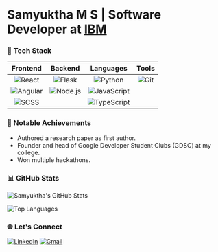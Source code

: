 # **Samyuktha M S** | Software Developer at [IBM](https://www.ibm.com) 

### 🔧 **Tech Stack**

| **Frontend** | **Backend** | **Languages** | **Tools** |
|:------------:|:-----------:|:-------------:|:---------:|
| ![React](https://img.shields.io/badge/-React-61DAFB?style=flat-square&logo=react&logoColor=white) | ![Flask](https://img.shields.io/badge/-Flask-000000?style=flat-square&logo=flask&logoColor=white) | ![Python](https://img.shields.io/badge/-Python-3776AB?style=flat-square&logo=python&logoColor=white) | ![Git](https://img.shields.io/badge/-Git-F05032?style=flat-square&logo=git&logoColor=white) |
| ![Angular](https://img.shields.io/badge/-Angular-DD0031?style=flat-square&logo=angular&logoColor=white) | ![Node.js](https://img.shields.io/badge/-Node.js-339933?style=flat-square&logo=node.js&logoColor=white) | ![JavaScript](https://img.shields.io/badge/-JavaScript-F7DF1E?style=flat-square&logo=javascript&logoColor=white) |  |
| ![SCSS](https://img.shields.io/badge/-SCSS-CC6699?style=flat-square&logo=sass&logoColor=white) |  | ![TypeScript](https://img.shields.io/badge/-TypeScript-007ACC?style=flat-square&logo=typescript&logoColor=white) |  |


### 🌟 Notable Achievements
- Authored a research paper as first author.
- Founder and head of Google Developer Student Clubs (GDSC) at my college.
- Won multiple hackathons.

### 📊 **GitHub Stats**

![Samyuktha's GitHub Stats](https://github-readme-stats.vercel.app/api?username=samyuktha-12&show_icons=true&bg_color=30,000000,4B0082&title_color=ffffff&text_color=ffffff&icon_color=8A2BE2)

![Top Languages](https://github-readme-stats.vercel.app/api/top-langs/?username=samyuktha-12&layout=compact&bg_color=30,000000,4B0082&title_color=ffffff&text_color=ffffff)

### 🌐 Let's Connect
[![LinkedIn](https://img.shields.io/badge/LinkedIn-blue?style=for-the-badge&logo=linkedin)](https://linkedin.com/in/samyuktha-m-s)
[![Gmail](https://img.shields.io/badge/Gmail-red?style=for-the-badge&logo=gmail&logoColor=white)](mailto:samyuktha1262@gmail.com)


